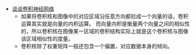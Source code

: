 * [谈谈卷积神经网络](http://chenggang.me/2017/09/12/%E8%B0%88%E8%B0%88%E5%8D%B7%E7%A7%AF%E7%A5%9E%E7%BB%8F%E7%BD%91%E7%BB%9C/)
    * 如果将卷积核和图像中的对应区域沿任意方向都拉成一个向量的话，卷积运算其实就是向量的内积运算。
    而向量内积是衡量两个向量之间的相似性的，所以卷积核在图像某一区域的卷积结构实际上就是这个卷积核与图像该区域相似性的度量。
    * 卷积核除了权重矩阵一般还包含一个偏置，对应数据本身的倾向。
